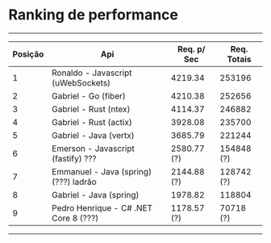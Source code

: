 # Ranking de performance

---------------------------------------------------------------------------------
| Posição |              Api                        | Req. p/ Sec | Req. Totais |
| ------- | --------------------------------------- | ----------- | ----------- |
| 1       | Ronaldo - Javascript (uWebSockets)      | 4219.34     | 253196      |
| 2       | Gabriel - Go (fiber)                    | 4210.38     | 252656      |
| 3       | Gabriel - Rust (ntex)                   | 4114.37     | 246882      |
| 4       | Gabriel - Rust (actix)                  | 3928.08     | 235700      |
| 5       | Gabriel - Java (vertx)                  | 3685.79     | 221244      |
| 6       | Emerson - Javascript (fastify) ???      | 2580.77 (?) | 154848 (?)  |
| 7       | Emmanuel - Java (spring) (???) ladrão   | 2144.88 (?) | 128742 (?)  |
| 8       | Gabriel - Java (spring)                 | 1978.82     | 118804      |
| 9       | Pedro Henrique - C# .NET Core 8  (???)  | 1178.57 (?) |  70718 (?)  |
---------------------------------------------------------------------------------

